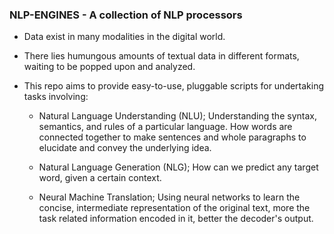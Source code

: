 ### NLP-ENGINES - A collection of NLP processors

* Data exist in many modalities in the digital world.

* There lies humungous amounts of textual data in different formats, waiting to be popped upon and analyzed.

* This repo aims to provide easy-to-use, pluggable scripts for undertaking tasks involving:

    - Natural Language Understanding (NLU); Understanding the syntax, semantics, and rules of a particular language. How words are connected together to make sentences and whole paragraphs to elucidate and convey the underlying idea. 

    - Natural Language Generation (NLG); How can we predict any target word, given a certain context.

    - Neural Machine Translation; Using neural networks to learn the concise, intermediate representation of the original text, more the task related information encoded in it, better the decoder's output.
